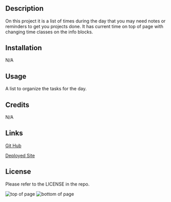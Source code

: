 # <My Your Calander Log>

## Description

On this project it is a list of times during the day that you may need notes or reminders to get 
you projects done. It has current time on top of page with changing time classes on the info blocks.

## Installation

N/A

## Usage

A list to organize the tasks for the day.

## Credits

N/A

## Links

[Git Hub](https://github.com/HaydenLenca/Your-Calander-Log)

[Deployed Site](https://haydenlenca.github.io/Your-Calander-Log/)

## License

Please refer to the LICENSE in the repo.

![top of page](./Assets/Images/Password-start.png)
![bottom of page](./Assets/Images/Password-display.png)